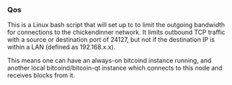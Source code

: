 ### Qos ###

This is a Linux bash script that will set up tc to limit the outgoing bandwidth for connections to the chickendinner network. It limits outbound TCP traffic with a source or destination port of 24127, but not if the destination IP is within a LAN (defined as 192.168.x.x).

This means one can have an always-on bitcoind instance running, and another local bitcoind/bitcoin-qt instance which connects to this node and receives blocks from it.

